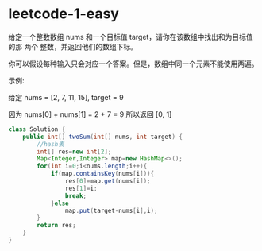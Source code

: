 # leetcode-1-easy

给定一个整数数组 nums 和一个目标值 target，请你在该数组中找出和为目标值的那 两个 整数，并返回他们的数组下标。

你可以假设每种输入只会对应一个答案。但是，数组中同一个元素不能使用两遍。

 

示例:

给定 nums = [2, 7, 11, 15], target = 9

因为 nums[0] + nums[1] = 2 + 7 = 9
所以返回 [0, 1]

```java
class Solution {
    public int[] twoSum(int[] nums, int target) {
        //hash表
        int[] res=new int[2];
        Map<Integer,Integer> map=new HashMap<>();
        for(int i=0;i<nums.length;i++){
            if(map.containsKey(nums[i])){
                res[0]=map.get(nums[i]);
                res[1]=i;
                break;
            }else
                map.put(target-nums[i],i);
        }
        return res;
    }
}
```

